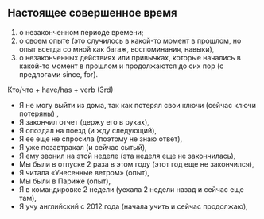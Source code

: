 ## Настоящее совершенное время 

1) о незаконченном периоде времени;
2) о своем опыте (это случилось в какой-то момент в прошлом, но опыт всегда со мной как багаж, воспоминания, навыки),
3) о незаконченных действиях или привычках, которые начались в какой-то момент в прошлом и продолжаются до сих пор (с предлогами since, for).

<div class="rule"> Кто/что + have/has + verb (3rd) </div>

* Я не могу выйти из дома, так как потерял свои ключи (сейчас ключи потеряны) ,
* Я закончил отчет (держу его в руках),
* Я опоздал на поезд (и жду следующий),
* Я ее еще не спросила (поэтому не знаю ответ),
* Я уже позавтракал (и сейчас сытый),
* Я ему звонил на этой неделе (эта неделя еще не закончилась),
* Мы были в отпуске 2 раза в этом году (этот год еще не закончился),
* Я читала «Унесенные ветром» (опыт),
* Мы были в Париже (опыт),
* Я в командировке 2 недели (уехала 2 недели назад и сейчас еще там),
* Я учу английский с 2012 года (начала учить и сейчас продолжаю),
